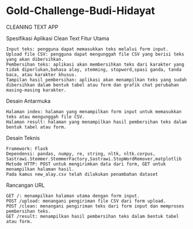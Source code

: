 # Gold-Challenge-Budi-Hidayat
CLEANING TEXT APP

Spesifikasi Aplikasi Clean Text
Fitur Utama

    Input teks: pengguna dapat memasukkan teks melalui form input.
    Upload file CSV: pengguna dapat mengunggah file CSV yang berisi teks yang akan dibersihkan.
    Pembersihan teks: aplikasi akan membersihkan teks dari karakter yang tidak diperlukan,bahasa alay, stemming, stopword,spasi ganda, tanda baca, atau karakter khusus.
    Tampilan hasil pembersihan: aplikasi akan menampilkan teks yang sudah dibersihkan dalam bentuk tabel atau form dan grafik chat perubahan masing-masing karakter.

Desain Antarmuka

    Halaman index: halaman yang menampilkan form input untuk memasukkan teks atau mengunggah file CSV.
    Halaman result: halaman yang menampilkan hasil pembersihan teks dalam bentuk tabel atau form.

Desain Teknis

    Framework: Flask
    Dependensi: pandas, numpy, re, string, nltk, nltk.corpus, Sastrawi.Stemmer.StemmerFactory,Sastrawi.StopWordRemover,matplotlib
    Metode HTTP: POST untuk mengirimkan data dari form, GET untuk menampilkan halaman hasil.
    Pada kamus new_alay.csv telah dilakukan penambahan dataset 

Rancangan URL

    GET /: menampilkan halaman utama dengan form input.
    POST /upload: menangani pengiriman file CSV dari form upload.
    POST /clean: menangani pengiriman teks dari form input dan memproses pembersihan teks.
    GET /result: menampilkan hasil pembersihan teks dalam bentuk tabel atau form.
